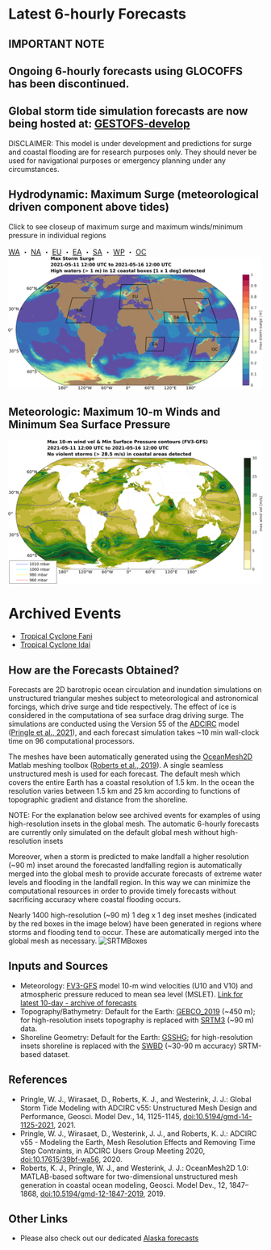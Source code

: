 # Latest 6-hourly Forecasts

## IMPORTANT NOTE
## Ongoing 6-hourly forecasts using GLOCOFFS has been discontinued. 
## Global storm tide simulation forecasts are now being hosted at: [GESTOFS-develop](https://gm-ling.github.io/GESTOFS-develop/)

<!---
## Hydrodynamic: Maximum Storm Tide (Surge + Astronomical Tide) Anomaly

Anomaly from Highest Astronomical Tide (HAT); estimated by the maximum water level from a 1-year (2018) tide-only simulation
-->

DISCLAIMER: This model is under development and predictions for surge and coastal flooding are for research purposes only. They should never be used for navigational purposes or emergency planning under any circumstances.

## Hydrodynamic: Maximum Surge (meteorological driven component above tides)

Click to see closeup of maximum surge and maximum winds/minimum pressure in individual regions

[WA](MaxCombined_WA1.5km.png) ・ [NA](MaxCombined_NA1.5km.png) ・ [EU](MaxCombined_EU1.5km.png) ・ [EA](MaxCombined_EA1.5km.png) ・ [SA](MaxCombined_SA1.5km.png) ・ [WP](MaxCombined_WP1.5km.png) ・ [OC](MaxCombined_OC1.5km.png)
<img src="MaxStormTide_Global1.5km.png" width="1100" alt="hi" usemap="#mapname">
<map name="mapname">
    <area shape="rect" coords="150,100,200,150" href="MaxCombined_WA1.5km.png" alt="Western Alaska">
    <area shape="rect" coords="250,170,350,270" href="MaxCombined_NA1.5km.png" alt="Western North Atlantic">
    <area shape="rect" coords="480,120,600,230" href="MaxCombined_EU1.5km.png" alt="Europe">
    <area shape="rect" coords="575,325,650,400" href="MaxCombined_EA1.5km.png" alt="East Africa">
    <area shape="rect" coords="650,200,750,275" href="MaxCombined_SA1.5km.png" alt="South Asia">
    <area shape="rect" coords="750,175,875,275" href="MaxCombined_WP1.5km.png" alt="West Pacific">
    <area shape="rect" coords="750,325,950,450" href="MaxCombined_OC1.5km.png" alt="Oceania">
</map>


## Meteorologic: Maximum 10-m Winds and Minimum Sea Surface Pressure
![GlobalGFS](MaxWindVel_Global1.5km.png)

# Archived Events
- [Tropical Cyclone Fani](Archives/Fani/Fani.md)
- [Tropical Cyclone Idai](Archives/Idai/Idai.md)

## How are the Forecasts Obtained?

Forecasts are 2D barotropic ocean circulation and inundation simulations on unstructured triangular meshes subject to meteorological and astronomical forcings, which drive surge and tide respectively. The effect of ice is considered in the computationa of sea surface drag driving surge. The simulations are conducted using the Version 55 of the [ADCIRC](http://adcirc.org/) model ([Pringle et al., 2021](https://doi.org/10.5194/gmd-14-1125-2021)), and each forecast simulation takes ~10 min wall-clock time on 96 computational processors.

The meshes have been automatically generated using the [OceanMesh2D](https://github.com/CHLNDDEV/OceanMesh2D) Matlab meshing toolbox ([Roberts et al., 2019](https://doi.org/10.5194/gmd-12-1847-2019)). A single seamless unstructured mesh is used for each forecast. The default mesh which covers the entire Earth has a coastal resolution of 1.5 km. In the ocean the resolution varies between 1.5 km and 25 km according to functions of topographic gradient and distance from the shoreline.

NOTE: For the explanation below see archived events for examples of using high-resolution insets in the global mesh. The automatic 6-hourly forecasts are currently only simulated on the default global mesh without high-resolution insets 

Moreover, when a storm is predicted to make landfall a higher resolution (~90 m) inset around the forecasted landfalling region is automatically merged into the global mesh to provide accurate forecasts of extreme water levels and flooding in the landfall region. In this way we can minimize the computational resources in order to provide timely forecasts without sacrificing accuracy where coastal flooding occurs.

Nearly 1400 high-resolution (~90 m) 1 deg x 1 deg inset meshes (indicated by the red boxes in the image below) have been generated in regions where storms and flooding tend to occur. These are automatically merged into the global mesh as necessary. 
![SRTMBoxes](BoxMap_SRTM3.png)

## Inputs and Sources
- Meteorology: [FV3-GFS](https://www.emc.ncep.noaa.gov/users/Alicia.Bentley/fv3gfs/) model 10-m wind velocities (U10 and V10) and atmospheric pressure reduced to mean sea level (MSLET). [Link for latest 10-day - archive of forecasts](https://nomads.ncep.noaa.gov/pub/data/nccf/com/gfs/prod/)
- Topography/Bathymetry: Default for the Earth: [GEBCO_2019](https://www.gebco.net/data_and_products/gridded_bathymetry_data/gebco_2019/gebco_2019_info.html) (~450 m); for high-resolution insets topography is replaced with [SRTM3](https://dds.cr.usgs.gov/srtm/version2_1/SRTM3/) (~90 m) data.
- Shoreline Geometry: Default for the Earth: [GSSHG](http://www.soest.hawaii.edu/wessel/gshhg/); for high-resolution insets shoreline is replaced with the [SWBD](https://dds.cr.usgs.gov/srtm/version2_1/SWBD/) (~30-90 m accuracy) SRTM-based dataset.

## References
- Pringle, W. J., Wirasaet, D., Roberts, K. J., and Westerink, J. J.: Global Storm Tide Modeling with ADCIRC v55: Unstructured Mesh Design and Performance, Geosci. Model Dev., 14, 1125-1145, [doi:10.5194/gmd-14-1125-2021](https://doi.org/10.5194/gmd-14-1125-2021), 2021.
- Pringle, W. J., Wirasaet, D., Westerink, J. J., and Roberts, K. J.: ADCIRC v55 - Modeling the Earth, Mesh Resolution Effects and Removing Time Step Contraints, in ADCIRC Users Group Meeting 2020, [doi:10.17615/39bf-wa56](https://doi.org/10.17615/39bf-wa56), 2020.
- Roberts, K. J., Pringle, W. J., and Westerink, J. J.: OceanMesh2D 1.0: MATLAB-based software for two-dimensional unstructured mesh generation in coastal ocean modeling, Geosci. Model Dev., 12, 1847–1868, [doi:10.5194/gmd-12-1847-2019](https://doi.org/10.5194/gmd-12-1847-2019), 2019.

## Other Links
- Please also check out our dedicated [Alaska forecasts](https://gm-ling.github.io/ALCOFS-R/)

<!---
![GlobalStormTide](MaxStormTide_Global2km.png)
https://wpringle.github.io/Advanced-Global-Coastal-Flood-Forecasting-System/
## Welcome to GitHub Pages

You can use the [editor on GitHub](https://github.com/WPringle/Advanced-Global-Coastal-Flood-Forecasting-System/edit/master/README.md) to maintain and preview the content for your website in Markdown files.

Whenever you commit to this repository, GitHub Pages will run [Jekyll](https://jekyllrb.com/) to rebuild the pages in your site, from the content in your Markdown files.

### Markdown

Markdown is a lightweight and easy-to-use syntax for styling your writing. It includes conventions for

```markdown
Syntax highlighted code block

# Header 1
## Header 2
### Header 3

- Bulleted
- List

1. Numbered
2. List

**Bold** and _Italic_ and `Code` text

[Link](url) and ![Image](src) 
```

For more details see [GitHub Flavored Markdown](https://guides.github.com/features/mastering-markdown/).

### Jekyll Themes

Your Pages site will use the layout and styles from the Jekyll theme you have selected in your [repository settings](https://github.com/WPringle/Advanced-Global-Coastal-Flood-Forecasting-System/settings). The name of this theme is saved in the Jekyll `_config.yml` configuration file.

### Support or Contact

Having trouble with Pages? Check out our [documentation](https://help.github.com/categories/github-pages-basics/) or [contact support](https://github.com/contact) and we’ll help you sort it out.
-->
